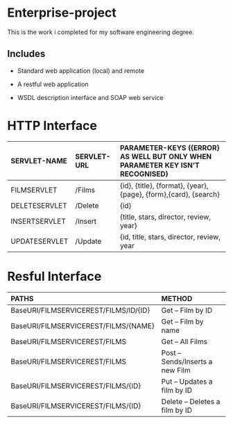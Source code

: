 # Enterprise-project

This is the work i completed for my software engineering degree.

## Includes 

* Standard web application (local) and remote

* A restful web application

* WSDL description interface and SOAP web service

# HTTP Interface

|SERVLET-NAME | SERVLET-URL | PARAMETER-KEYS ({ERROR} AS WELL BUT ONLY WHEN PARAMETER KEY ISN’T RECOGNISED)|
| :---        | :---        | :---                                                                         |
|FILMSERVLET  | /Films      | {id}, {title}, {format}, {year}, {page}, {form},{card}, {search}             |
|DELETESERVLET| /Delete     | {id}                                                                         |
|INSERTSERVLET| /Insert     | {title, stars, director, review, year}                                       |
|UPDATESERVLET| /Update     | {id, title, stars, director, review, year                                    |

# Resful Interface

|PATHS                                 | METHOD                         | 
|:---                                  |:---                            |
|BaseURI/FILMSERVICEREST/FILMS/ID/{ID} |Get – Film by ID                |
|BaseURI/FILMSERVICEREST/FILMS/{NAME}  |Get – Film by name              |
|BaseURI/FILMSERVICEREST/FILMS         |Get – All Films                 |
|BaseURI/FILMSERVICEREST/FILMS         |Post – Sends/Inserts a new Film |
|BaseURI/FILMSERVICEREST/FILMS/{ID}    |Put – Updates a film by ID      |
|BaseURI/FILMSERVICEREST/FILMS/{ID}    |Delete – Deletes a film by ID   |
